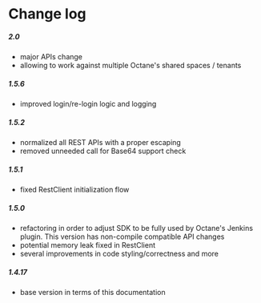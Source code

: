 # Change log

##### 2.0
-   major APIs change
-   allowing to work against multiple Octane's shared spaces / tenants

##### 1.5.6
-   improved login/re-login logic and logging

##### 1.5.2
-   normalized all REST APIs with a proper escaping
-   removed unneeded call for Base64 support check

##### 1.5.1
-   fixed RestClient initialization flow

##### 1.5.0
-   refactoring in order to adjust SDK to be fully used by Octane's Jenkins plugin. This version has non-compile compatible API changes
-   potential memory leak fixed in RestClient
-   several improvements in code styling/correctness and more

##### 1.4.17
-   base version in terms of this documentation